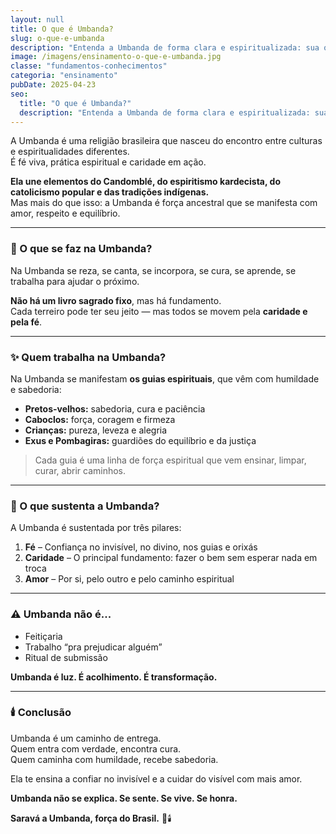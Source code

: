 ```yaml
---
layout: null
title: O que é Umbanda?
slug: o-que-e-umbanda
description: "Entenda a Umbanda de forma clara e espiritualizada: sua origem, fundamentos e propósito no mundo."
image: /imagens/ensinamento-o-que-e-umbanda.jpg
classe: "fundamentos-conhecimentos"
categoria: "ensinamento"
pubDate: 2025-04-23
seo:
  title: "O que é Umbanda?"
  description: "Entenda a Umbanda de forma clara e espiritualizada: sua origem, fundamentos e propósito no mundo."
---
```



A Umbanda é uma religião brasileira que nasceu do encontro entre culturas e espiritualidades diferentes.  
É fé viva, prática espiritual e caridade em ação.

**Ela une elementos do Candomblé, do espiritismo kardecista, do catolicismo popular e das tradições indígenas.**  
Mas mais do que isso: a Umbanda é força ancestral que se manifesta com amor, respeito e equilíbrio.

---

### 🌿 O que se faz na Umbanda?

Na Umbanda se reza, se canta, se incorpora, se cura, se aprende, se trabalha para ajudar o próximo.

**Não há um livro sagrado fixo**, mas há fundamento.  
Cada terreiro pode ter seu jeito — mas todos se movem pela **caridade e pela fé**.

---

### ✨ Quem trabalha na Umbanda?

Na Umbanda se manifestam **os guias espirituais**, que vêm com humildade e sabedoria:  
- **Pretos-velhos:** sabedoria, cura e paciência  
- **Caboclos:** força, coragem e firmeza  
- **Crianças:** pureza, leveza e alegria  
- **Exus e Pombagiras:** guardiões do equilíbrio e da justiça

> Cada guia é uma linha de força espiritual que vem ensinar, limpar, curar, abrir caminhos.

---

### 🌊 O que sustenta a Umbanda?

A Umbanda é sustentada por três pilares:

1. **Fé** – Confiança no invisível, no divino, nos guias e orixás  
2. **Caridade** – O principal fundamento: fazer o bem sem esperar nada em troca  
3. **Amor** – Por si, pelo outro e pelo caminho espiritual

---

### ⚠️ Umbanda não é...

- Feitiçaria
- Trabalho “pra prejudicar alguém”
- Ritual de submissão

**Umbanda é luz. É acolhimento. É transformação.**

---

### 🕯️ Conclusão

Umbanda é um caminho de entrega.  
Quem entra com verdade, encontra cura.  
Quem caminha com humildade, recebe sabedoria.

Ela te ensina a confiar no invisível e a cuidar do visível com mais amor.

**Umbanda não se explica. Se sente. Se vive. Se honra.**

**Saravá a Umbanda, força do Brasil.** 🌿🕯️
